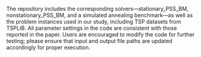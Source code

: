 The repository includes the corresponding solvers—stationary_PSS_BM, nonstationary_PSS_BM, and a simulated annealing benchmark—as well as the problem instances used in our study, including TSP datasets from TSPLIB. All parameter settings in the code are consistent with those reported in the paper. Users are encouraged to modify the code for further testing; please ensure that input and output file paths are updated accordingly for proper execution.
